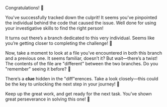 Congratulations! 🎉

You've successfully tracked down the culprit! It seems you've pinpointed the individual behind the code that caused the issue. Well done for using your investigative skills to find the right person!

It turns out there’s a branch dedicated to this very individual. Seems like you’re getting closer to completing the challenge! 🌟

Now, take a moment to look at a file you’ve encountered in both this branch and a previous one. It seems familiar, doesn’t it? But wait—there’s a twist! The contents of the file are "different" between the two branches. Do you "remember" seeing it before? 🤔

There’s a **clue** hidden in the "diff"erences. Take a look closely—this could be the key to unlocking the next step in your journey! 🔑

Keep up the great work, and get ready for the next task. You’ve shown great perseverance in solving this one! 👏